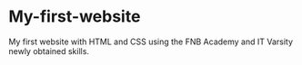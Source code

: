 # My-first-website
My first website with HTML and CSS using the FNB Academy and IT Varsity newly obtained skills.
